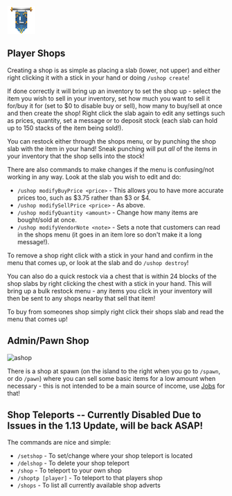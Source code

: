 ![ribbon](L-ribbon.png) 

## Player Shops

Creating a shop is as simple as placing a slab (lower, not upper) and either right clicking it with a stick in your hand or doing `/ushop create`!

If done correctly it will bring up an inventory to set the shop up - select the item you wish to sell in your inventory, set how much you want to sell it for/buy it for (set to $0 to disable buy or sell), how many to buy/sell at once and then create the shop! Right click the slab again to edit any settings such as prices, quantity, set a message or to deposit stock (each slab can hold up to 150 stacks of the item being sold!).

You can restock either through the shops menu, or by punching the shop slab with the item in your hand! Sneak punching will put *all* of the items in your inventory that the shop sells into the stock!

There are also commands to make changes if the menu is confusing/not working in any way. Look at the slab you wish to edit and do:
- `/ushop modifyBuyPrice <price>` - This allows you to have more accurate prices too, such as $3.75 rather than $3 or $4.
- `/ushop modifySellPrice <price>` - As above.
- `/ushop modifyQuantity <amount>` - Change how many items are bought/sold at once.
- `/ushop modifyVendorNote <note>` - Sets a note that customers can read in the shops menu (it goes in an item lore so don't make it a long message!).

To remove a shop right click with a stick in your hand and confirm in the menu that comes up, or look at the slab and do `/ushop destroy`!

You can also do a quick restock via a chest that is within 24 blocks of the shop slabs by right clicking the chest with a stick in your hand. This will bring up a bulk restock menu - any items you click in your inventory will then be sent to any shops nearby that sell that item!


To buy from someones shop simply right click their shops slab and read the menu that comes up!


## Admin/Pawn Shop

![ashop](https://i.gyazo.com/cdf34035350f799c2443cddfa87284c8.jpg)

There is a shop at spawn (on the island to the right when you go to `/spawn`, or do `/pawn`) where you can sell some basic items for a low amount when necessary - this is not intended to be a main source of income, use [Jobs](money.md) for that!


## Shop Teleports -- Currently Disabled Due to Issues in the 1.13 Update, will be back ASAP!

The commands are nice and simple:

- `/setshop` - To set/change where your shop teleport is located
- `/delshop` - To delete your shop teleport
- `/shop` - To teleport to your own shop
- `/shoptp [player]` - To teleport to that players shop
- `/shops` - To list all currently available shop adverts
